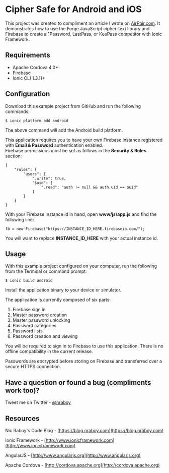 # Cipher Safe for Android and iOS

This project was created to compliment an article I wrote on [AirPair.com](http://www.airpair.com).  It demonstrates how to use the Forge JavaScript cipher-text library and Firebase to create a 1Password, LastPass, or KeePass competitor with Ionic Framework.


## Requirements

* Apache Cordova 4.0+
* Firebase
* Ionic CLI 1.3.11+


## Configuration

Download this example project from GitHub and run the following commands:

    $ ionic platform add android

The above command will add the Android build platform.

This application requires you to have your own Firebase instance registered with **Email & Password** authentication enabled.  
Firebase permissions must be set as follows in the **Security & Roles** section:

    {
        "rules": {
            "users": {
                ".write": true,
                "$uid": {
                    ".read": "auth != null && auth.uid == $uid"
                }
            }
        }
    }

With your Firebase instance id in hand, open **www/js/app.js** and find the following line:

    fb = new Firebase("https://INSTANCE_ID_HERE.firebaseio.com/");

You will want to replace **INSTANCE_ID_HERE** with your actual instance id.


## Usage

With this example project configured on your computer, run the following from the Terminal or command prompt:

    $ ionic build android

Install the application binary to your device or simulator.

The application is currently composed of six parts:

1. Firebase sign in
2. Master password creation
3. Master password unlocking
4. Password categories
5. Password lists
6. Password creation and viewing

You will be required to sign in to Firebase to use this application.  There is no offline compatibility in the current release.

Passwords are encrypted before storing on Firebase and transferred over a secure HTTPS connection.


## Have a question or found a bug (compliments work too)?

Tweet me on Twitter - [@nraboy](https://www.twitter.com/nraboy)


## Resources

Nic Raboy's Code Blog - [https://blog.nraboy.com](https://blog.nraboy.com)

Ionic Framework - [http://www.ionicframework.com](http://www.ionicframework.com)

AngularJS - [http://www.angularjs.org](http://www.angularjs.org)

Apache Cordova - [http://cordova.apache.org](http://cordova.apache.org)
